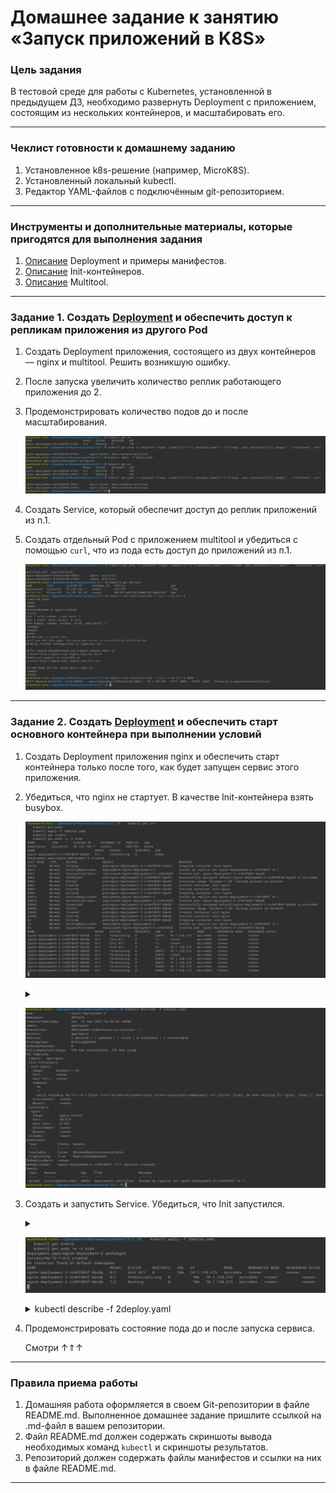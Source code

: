# Домашнее задание к занятию «Запуск приложений в K8S»

### Цель задания

В тестовой среде для работы с Kubernetes, установленной в предыдущем ДЗ, необходимо развернуть Deployment с приложением, состоящим из нескольких контейнеров, и масштабировать его.

------

### Чеклист готовности к домашнему заданию

1. Установленное k8s-решение (например, MicroK8S).
2. Установленный локальный kubectl.
3. Редактор YAML-файлов с подключённым git-репозиторием.

------

### Инструменты и дополнительные материалы, которые пригодятся для выполнения задания

1. [Описание](https://kubernetes.io/docs/concepts/workloads/controllers/deployment/) Deployment и примеры манифестов.
2. [Описание](https://kubernetes.io/docs/concepts/workloads/pods/init-containers/) Init-контейнеров.
3. [Описание](https://github.com/wbitt/Network-MultiTool) Multitool.

------

### Задание 1. Создать [Deployment](deploy.yaml)  и обеспечить доступ к репликам приложения из другого Pod

1. Создать Deployment приложения, состоящего из двух контейнеров — nginx и multitool. Решить возникшую ошибку.
2. После запуска увеличить количество реплик работающего приложения до 2.
3. Продемонстрировать количество подов до и после масштабирования.

   ![1](img/1.3.png)

4. Создать Service, который обеспечит доступ до реплик приложений из п.1.
5. Создать отдельный Pod с приложением multitool и убедиться с помощью `curl`, что из пода есть доступ до приложений из п.1.
   
   ![1](img/1.5.png)

------

### Задание 2. Создать [Deployment](2deploy.yaml) и обеспечить старт основного контейнера при выполнении условий

1. Создать Deployment приложения nginx и обеспечить старт контейнера только после того, как будет запущен сервис этого приложения.
2. Убедиться, что nginx не стартует. В качестве Init-контейнера взять busybox.
   
   ![2.2](img/2.2.png)
   
   <details><summary></summary>
   
   ``` commandline
   kubectl get svc
   kubectl get pods
   kubectl apply -f 2deploy.yaml
   kubectl get events   
   kubectl get pods -w -o wide
   ```
   ```commandline
   kubectl describe -f 2deploy.yaml 
   ```
   </details>
   
   ![2.2](img/2.2.1.png)
3. Создать и запустить Service. Убедиться, что Init запустился.
   
      <details><summary></summary>
   
   ``` commandline
   kubectl apply -f 2deploy.yaml
   kubectl get events   
   kubectl get pods -w -o wide
   ```

   </details>

   ![2.3](img/2.3.png)

   <details><summary>   
   kubectl describe -f 2deploy.yaml
   </summary>
   
   ```commandline
   Name:                   nginx-deployment-2
   Namespace:              default
   CreationTimestamp:      Sat, 16 Sep 2023 16:46:48 +0300
   Labels:                 app=nginx
   Annotations:            deployment.kubernetes.io/revision: 1
   Selector:               app=nginx
   Replicas:               1 desired | 1 updated | 1 total | 1 available | 0 unavailable
   StrategyType:           RollingUpdate
   MinReadySeconds:        0
   RollingUpdateStrategy:  25% max unavailable, 25% max surge
   Pod Template:
     Labels:  app=nginx
     Init Containers:
      init-nginx:
       Image:      busybox:1.28
       Port:       <none>
       Host Port:  <none>
       Command:
         sh
         -c
         until nslookup hw-12-1-3-2.$(cat /var/run/secrets/kubernetes.io/serviceaccount/namespace).svc.cluster.local; do echo waiting for nginx; sleep 2; done
       Environment:  <none>
       Mounts:       <none>
     Containers:
      nginx:
       Image:        nginx:latest
       Port:         80/TCP
       Host Port:    0/TCP
       Environment:  <none>
       Mounts:       <none>
     Volumes:        <none>
   Conditions:
     Type           Status  Reason
     ----           ------  ------
     Available      True    MinimumReplicasAvailable
     Progressing    True    NewReplicaSetAvailable
   OldReplicaSets:  <none>
   NewReplicaSet:   nginx-deployment-2-cc96fdb5f (1/1 replicas created)
   Events:          <none>
   
   
   Name:              hw-12-1-3-2
   Namespace:         default
   Labels:            <none>
   Annotations:       <none>
   Selector:          app=nginx
   Type:              ClusterIP
   IP Family Policy:  SingleStack
   IP Families:       IPv4
   IP:                10.152.183.182
   IPs:               10.152.183.182
   Port:              svc-nginx-http  80/TCP
   TargetPort:        nginx-http/TCP
   Endpoints:         10.1.128.213:80
   Session Affinity:  None
   Events:            <none>
   ```
   </details>

4. Продемонстрировать состояние пода до и после запуска сервиса.

   Смотри &#8593;&uArr;&#8593;

------

### Правила приема работы

1. Домашняя работа оформляется в своем Git-репозитории в файле README.md. Выполненное домашнее задание пришлите ссылкой на .md-файл в вашем репозитории.
2. Файл README.md должен содержать скриншоты вывода необходимых команд `kubectl` и скриншоты результатов.
3. Репозиторий должен содержать файлы манифестов и ссылки на них в файле README.md.

------
